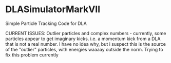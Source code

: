 # DLASimulatorMarkVII
Simple Particle Tracking Code for DLA

CURRENT ISSUES:
Outlier particles and complex numbers - currently, some particles appear to get imaginary kicks. i.e. a momentum kick from a DLA that is not a real number. I have no idea why, but i suspect this is the source of the "outlier" particles, with energies waaaay outside the norm. Trying to fix this problem currently

